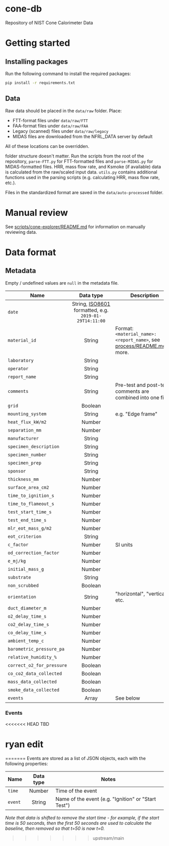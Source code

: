 # cone-db

Repository of NIST Cone Calorimeter Data

# Getting started

## Installing packages
Run the following command to install the required packages:
```bash
pip install -r requirements.txt
```

## Data

Raw data should be placed in the `data/raw` folder. Place:
- FTT-format files under `data/raw/FTT`
- FAA-format files under `data/raw/FAA`
- Legacy (scanned) files under `data/raw/legacy`
- MIDAS files are downloaded from the NFRL_DATA server by default

All of these locations can be overridden.

folder structure doesn't matter. Run the scripts from the root of the repository, `parse-FTT.py` for FTT-formatted files and `parse-MIDAS.py` for MIDAS-formatted files. HRR, mass flow rate, and Ksmoke (if available) data is calculated from the raw/scaled input data. `utils.py` contains additional functions used in the parsing scripts (e.g. calculating HRR, mass flow rate, etc.).

Files in the standardized format are saved in the `data/auto-processed` folder.

# Manual review
See [scripts/cone-explorer/README.md](scripts/cone-explorer/README.md) for information on manually reviewing data.

# Data format

## Metadata

Empty / undefined values are `null` in the metadata file.

| Name                      | Data type                                                                                       | Description                                                                                   |
| ------------------------- |:-----------------------------------------------------------------------------------------------:| --------------------------------------------------------------------------------------------- |
| `date`                    | String, [ISO8601](https://en.wikipedia.org/wiki/ISO_8601) formatted, e.g. `2019-01-29T14:11:00` |                                                                                               |
| `material_id`             | String                                                                                          | Format: `<material_name>:<report_name>`, see [process/README.md](process/README.md) for more. |
| `laboratory`              | String                                                                                          |                                                                                               |
| `operator`                | String                                                                                          |                                                                                               |
| `report_name`             | String                                                                                          |                                                                                               |
| `comments`                | String                                                                                          | Pre-test and post-test comments are combined into one field.                                  |
| `grid`                    | Boolean                                                                                         |                                                                                               |
| `mounting_system`         | String                                                                                          | e.g. "Edge frame"                                                                             |
| `heat_flux_kW/m2`         | Number                                                                                          |                                                                                               |
| `separation_mm`           | Number                                                                                          |                                                                                               |
| `manufacturer`            | String                                                                                          |                                                                                               |
| `specimen_description`    | String                                                                                          |                                                                                               |
| `specimen_number`         | String                                                                                          |                                                                                               |
| `specimen_prep`           | String                                                                                          |                                                                                               |
| `sponsor`                 | String                                                                                          |                                                                                               |
| `thickness_mm`            | Number                                                                                          |                                                                                               |
| `surface_area_cm2`        | Number                                                                                          |                                                                                               |
| `time_to_ignition_s`      | Number                                                                                          |                                                                                               |
| `time_to_flameout_s`      | Number                                                                                          |                                                                                               |
| `test_start_time_s`       | Number                                                                                          |                                                                                               |
| `test_end_time_s`         | Number                                                                                          |                                                                                               |
| `mlr_eot_mass_g/m2`       | Number                                                                                          |                                                                                               |
| `eot_criterion`           | String                                                                                          |                                                                                               |
| `c_factor`                | Number                                                                                          | SI units                                                                                      |
| `od_correction_factor`    | Number                                                                                          |                                                                                               |
| `e_mj/kg`                 | Number                                                                                          |                                                                                               |
| `initial_mass_g`          | Number                                                                                          |                                                                                               |
| `substrate`               | String                                                                                          |                                                                                               |
| `non_scrubbed`            | Boolean                                                                                         |                                                                                               |
| `orientation`             | String                                                                                          | "horizontal", "vertical", etc.                                                                |
| `duct_diameter_m`         | Number                                                                                          |                                                                                               |
| `o2_delay_time_s`         | Number                                                                                          |                                                                                               |
| `co2_delay_time_s`        | Number                                                                                          |                                                                                               |
| `co_delay_time_s`         | Number                                                                                          |                                                                                               |
| `ambient_temp_c`          | Number                                                                                          |                                                                                               |
| `barometric_pressure_pa`  | Number                                                                                          |                                                                                               |
| `relative_humidity_%`     | Number                                                                                          |                                                                                               |
| `correct_o2_for_pressure` | Boolean                                                                                         |                                                                                               |
| `co_co2_data_collected`   | Boolean                                                                                         |                                                                                               |
| `mass_data_collected`     | Boolean                                                                                         |                                                                                               |
| `smoke_data_collected`    | Boolean                                                                                         |                                                                                               |
| `events`                  | Array                                                                                           | See below                                                                                     |

### Events

<<<<<<< HEAD
TBD
# ryan edit

=======
Events are stored as a list of JSON objects, each with the following properties:

| Name    | Data type | Notes                                               |
| ------- |:---------:| --------------------------------------------------- |
| `time`  | Number    | Time of the event                                   |
| `event` | String    | Name of the event (e.g. "Ignition" or "Start Test") |

*Note that data is shifted to remove the start time - for example, if the start time is 50 seconds, then the first 50 seconds are used to calculate the baseline, then removed so that t=50 is now t=0.*
>>>>>>> upstream/main

